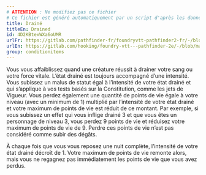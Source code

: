 ```yaml
---
# ATTENTION : Ne modifiez pas ce fichier
# Ce fichier est généré automatiquement par un script d'après les données du module Foundry VTT officiel et de sa traduction
title: Drainé
titleEn: Drained
id: 4D2KBtexWXa6oUMR
urlFr: https://gitlab.com/pathfinder-fr/foundryvtt-pathfinder2-fr/-/blob/master/data/classes/4D2KBtexWXa6oUMR.htm
urlEn: https://gitlab.com/hooking/foundry-vtt---pathfinder-2e/-/blob/master/packs/data/classes.db/drained.json
group: conditionitems
---
```

Vous vous affaiblissez quand une créature réussit à drainer votre sang ou votre force vitale. L’état drainé est toujours accompagné d’une intensité. Vous subissez un malus de statut égal à l’intensité de votre état drainé et qui s’applique à vos tests basés sur la Constitution, comme les jets de Vigueur. Vous perdez également une quantité de points de vie égale à votre niveau (avec un minimum de 1) multiplié par l’intensité de votre état drainé et votre maximum de points de vie est réduit de ce montant. Par exemple, si vous subissez un effet qui vous inflige drainé 3 et que vous êtes un personnage de niveau 3, vous perdez 9 points de vie et réduisez votre maximum de points de vie de 9. Perdre ces points de vie n’est pas considéré comme subir des dégâts.

À chaque fois que vous vous reposez une nuit complète, l’intensité de votre état drainé décroît de 1. Votre maximum de points de vie remonte alors, mais vous ne regagnez pas immédiatement les points de vie que vous avez perdus.


